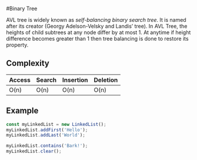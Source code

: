 #Binary Tree

AVL tree is widely known as _self-balancing binary search tree_.
It is named after its creator (Georgy Adelson-Velsky and Landis’ tree).
In AVL Tree, the heights of child subtrees at any node differ by at most 1.
At anytime if height difference becomes greater than 1 then tree balancing is done to restore its property.

## Complexity

| Access | Search | Insertion | Deletion |
| ------ | ------ | --------- | -------- |
| O(n)   | O(n)   | O(n)      | O(n)     |

## Example

```javascript
const myLinkedList = new LinkedList();
myLinkedList.addFirst('Hello');
myLinkedList.addLast('World');

myLinkedList.contains('Bark!');
myLinkedList.clear();
```
